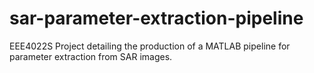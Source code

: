 # sar-parameter-extraction-pipeline
EEE4022S Project detailing the production of a MATLAB pipeline for parameter extraction from SAR images.
